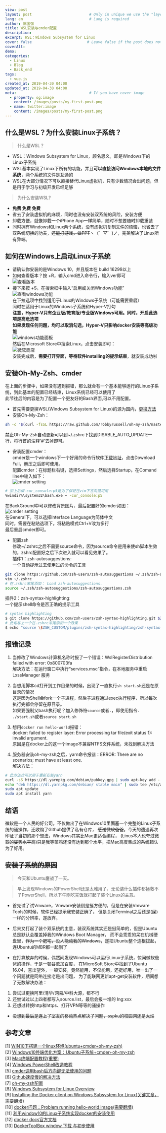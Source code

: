 ```yaml
---
view: post
layout: post                          # Only in unique we use the "layout: post"
lang: en                              # Lang is required
author: 陈国强
title: WSL安装与cmder配置
description:
excerpt: WSL：Windows Subsystem for Linux
cover: false                         # Leave false if the post does not have cover image, if there is set to true
coverAlt:
demo:
categories:
  - Linux
  - Blog
  - Back_end
tags:
  - vue.js
created_at: 2019-04-30 04:00
updated_at: 2019-04-30 04:00
meta:                                 # If you have cover image
  - property: og:image
    content: /images/posts/my-first-post.png
  - name: twitter:image
    content: /images/posts/my-first-post.png
---
```


## 什么是WSL？为什么安装Linux子系统？

> 什么是WSL？
+ WSL：Windows Subsystem for Linux，顾名思义，即是Windows下的Linux子系统  
+ WSL基本实现了Linux下所有的功能，并且**可以直接访问Windows本地的文件系统**，两个系统的文件是互通的  
+ WSL在大部分情况下可以直接替代Linux虚拟机，只有少数情况会出问题，但是用于学习与初级开发已经足够
> 为什么安装WSL?  
+ **免费 免费 免费**  
+ 省去了安装虚拟机的麻烦，同时也没有安装双系统的风险，安装方便  
+ 卸载方便，就像卸载一个iPhone App一样简单，随时不想要随时卸载重装  
+ 同时拥有Windows和Linux两个系统，没有虚拟机复制文件的烦恼，也省去了双系统切换的功夫，~~还能打游戏，做PPT~~ヽ（゜▽゜)ノ，完美解决了Linux所有弊端。  

## 如何在Windows上启动Linux子系统

+ 请确认你安装的是Windows 10，并且版本在 build 16299以上  
+ 如何查看版本？按   <i class="fab fa-windows"></i>+R，输入cmd进入命令行，输入ver即可  
![查看版本](../img/windows-version.png)  
+ 接下来按   <i class="fab fa-windows"></i>+S，在搜索框中输入“启用或关闭Windows功能”  
![查看windows功能](../img/search-for-windows.png)  
在下拉选项中找到适用于Linux的Windows子系统（可能需要重启）  
同时在适用于Linux的Windows子系统和Hyper-V打勾  
**注意，Hyper-V只有企业版/教育版/专业版Windows可用。同时，开启此选项是高危选项  
如果发现任何问题，均可以取消勾选，Hyper-V只影响docker安装等高级功能**  
![windows功能面板](../img/windows-function-panel.png)  
然后在Microsoft Store中搜索Linux，点击安装即可：  
![微软商店](../img/MSstore.png)  
安装完成后，**需要打开界面，等待软件installing的提示结束**，就安装成功啦  <i class="fas fa-grin-wink"></i>

## 安装Oh-My-Zsh、cmder  

在上面的步骤中，如果没有遇到报错，那么就会有一个基本能够运行的Linux子系统，到此基本的配置已经结束，Linux系统已经可以使用了  
此节往后的内容是为了配置一个更友好的Bash界面,可以不用配置。   
+ 首先需要更换WSL(Windows Subsystem for Linux)的源为国内，[更换方法](https://blog.csdn.net/qq_35451572/article/details/79516563)  
+ 安装Oh-My-Zsh：  
```bash
sh -c "$(curl -fsSL https://raw.github.com/robbyrussell/oh-my-zsh/master/tools/install.sh)" 
```
禁止Oh-My-Zsh自动更新可以到~/.zshrc下找到DISABLE_AUTO_UPDATE一行，将行首的注释'#'去掉即可。  

+ 安装配置cmder：  
cmder是一个windows下一个好用的命令行软件[下载地址](https://cmder.net/)，点击Download Full，解压之后即可使用。  
配置cmder：在标题栏右键，选择Settings，然后选择Startup，在Comand line中输入如下：  
![cmder setting](../img/cmder_setting.png)  
```bash
# 加上后缀-cur_console:p5是为了保证在vim下方向键可用
%windir%\system32\bash.exe ~ -cur_console:p5
```
在BackGround中可以修改背景图片，最后配置好的cmder如图：  
![cmder setting](../img/cmder.png)  
在General下，可以选择Interface Language为简体中文  
同时，需要在粘贴选项下，将粘贴模式Ctrl+V改为多行  
最后重启cmder即可。  

+ 配置zsh  
修改~/.zshrc之后不需要source命令，因为source命令是用来使sh脚本生效的，zshrc配置好之后下次进入就可以看见效果了。  
插件1：zsh-autosuggestions:  
一个自动提示过去使用过的命令的工具
```bash
git clone https://github.com/zsh-users/zsh-autosuggestions ~/.zsh/zsh-autosuggestions
vim ~/.zshrc
# 在.zshrc末尾添加： Load zsh-autosuggestions.
source ~/.zsh/zsh-autosuggestions/zsh-autosuggestions.zsh
```
插件2：zsh-syntax-highlighting:  
一个提示shell命令是否正确的提示工具  
```bash
# syntax highlighting
$ git clone https://github.com/zsh-users/zsh-syntax-highlighting.git $ZSH_CUSTOM/plugins/zsh-syntax-highlighting
# 此句与上一个在.zshrc末尾添加一个效果
$ echo "source \$ZSH_CUSTOM/plugins/zsh-syntax-highlighting/zsh-syntax-highlighting.zsh" >> ${ZDOTDIR:-$HOME}/.zshrc
```
## 报错记录

1. 当修改了Windows计算机名称时报了一个错误：WslRegisterDistribution failed with error: 0x800703fa  
解决方法：在运行窗口中执行“services.msc”指令，在本地服务中重启 LxssManager 服务 
 
2. 当想用脚本cd打开到工作目录的时候，出现了一直执行`sh start.sh`还是在原目录的情况  
这是因为Shell会fork一个子进程，然后子进程通过exec执行程序，所以每次执行完都会停留在原目录。  
如果要强制父bash执行呢？加入修饰符`source`或者`.`，即使用指令`. ./start.sh`或者`source start.sh`  

3. 想用`docker run hello-world`报错：  
docker: failed to register layer: Error processing tar file(exit status 1): invalid argument.  
原因是在docker上的这一个image不兼容NTFS文件系统，未找到解决方法  

4. 服务器安装oh-my-zsh之后，yarn命令报错：ERROR: There are no scenarios; must have at least one.  
解决方法：  
```bash
# 此方法也可以用于重新安装yarn
curl -sS https://dl.yarnpkg.com/debian/pubkey.gpg | sudo apt-key add -
echo "deb https://dl.yarnpkg.com/debian/ stable main" | sudo tee /etc/apt/sources.list.d/yarn.list
sudo apt update
sudo apt install yarn
```
## 结语

微软是一个人民的好公司，不仅做出了在Windwos10里面塞一个完整的Linux子系统的骚操作，还收购了Github提供了私有仓库，
~~感谢微软爸爸~~。今天的遭遇再次印证了当初的那个想法，Windows其实比Mac更适合编程，
(~~Linus本人也夸过微软的姿势水平高~~)只是我等菜鸡还没有达到那个水平，把Mac高度集成的系统错认为了好用。

## ~~安装子系统的原因~~

> 今天和Ubuntu鏖战了一天。

> 早上发现Windows的PowerShell还是太难用了，无论装什么插件都拯救不了PowerShell，所以下午刚吃完饭就打起了装个Linux的主意。

+ 首先试了试Vmware，Vmware安装倒是挺方便的，但是在安装Vmware Tools的时候，软件已经提示我安装正确了，
但是关闭Terminal之后还是(~~屎~~)一样的分辨率，遂放弃。

+ 后来又打起了装个双系统的主意，装双系统其实还是挺简单的，但是Ubuntu总是默认会覆盖掉我的Windows Boot Manager，
而不会乖乖的呆在机械硬盘里，~~作为一个肥宅，没人能动我的Windows~~，遂把Ubuntu整个连根拔起，连Ubuntu的MBR都一起删了

+ 在打算放弃的时候，偶然间发现Windows可以运行Linux子系统，惊闻微软爸爸的操作，于是一顿谷歌加百度，
在MicroSoft Store中找到了Ubuntu 16.04，喜出望外，一顿安装，竟然能用，不仅能用，还挺好用，唯一出了一个问题就是网络连接老是出问题，
为了能联网更新apt-get安装软件，期间想了无数解决办法：
1. 尝试过更换阿里/清华/网易/中科大源，都不行
2. 还尝试过以上四者都写入source.list，最后会报一堆的 Ing:xxx
3. 还想过转换http和https、打开VPN等等的骚操作

+ ~~没想到最后是连上了室友的移动热点解决了问题，sspku的校园网还是太烂~~

## 参考文章  
[1] [WIN10下搭建一个linux环境(ubuntu+cmder+oh-my-zsh)](https://blog.csdn.net/lissettecarlr/article/details/81040750)  
[2] [Windows10终端优化方案：Ubuntu子系统+cmder+oh-my-zsh](https://zhuanlan.zhihu.com/p/34152045)  
[3] [Mac终端配置教程(重要)](https://wyydsb.xin/other/terminal.html)  
[4] [Windows PowerShell改造教程](https://zhuanlan.zhihu.com/p/56808199)  
[5] [cmder调用bash后方向键无法使用的问题](https://www.zhihu.com/question/57653031)  
[6] [Github速度慢的解决方法](https://blog.csdn.net/DlMmU/article/details/79562021)  
[7] [oh-my-zsh配置](https://www.jianshu.com/p/0f3dcec21a97)  
[8] [Windows Subsystem for Linux Overview](https://blogs.msdn.microsoft.com/wsl/2016/04/22/windows-subsystem-for-linux-overview/)  
[9] [Installing the Docker client on Windows Subsystem for Linux(关键文章，需要翻墙)](https://medium.com/@sebagomez/installing-the-docker-client-on-ubuntus-windows-subsystem-for-linux-612b392a44c4)  
[10] [docker问题：Problem running hello-world image(需要翻墙)](https://www.reddit.com/r/docker/comments/7vxhdu/problem_running_helloworld_image/)  
[11] [利用window10的Linux子系统实现docker的安装使用](https://www.jianshu.com/p/d1b2b4240256)  
[12] [docker docs官方文档](https://docs.docker.com/)  
[13] [DockerToolBox window 下载 与初步使用](https://blog.csdn.net/qq_35568099/article/details/80359824)  

